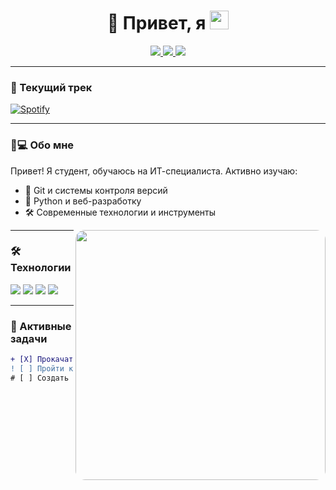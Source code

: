 <div align="center">
  
  <!-- Анимированный заголовок -->
  <h1 style="animation: glow 2s infinite;">
    👋 Привет, я <INFINITYFII> 
    <img src="https://media.giphy.com/media/hvRJCLFzcasrR4ia7z/giphy.gif" width="30px">
  </h1>
  
  <!-- Соцсети с анимацией -->
  <div style="animation: float 3s infinite;">
    <a href="https://vk.com/your_profile">
      <img src="https://img.shields.io/badge/-VK-0077FF?style=for-the-badge&logo=vk&logoColor=white">
    </a>
    <a href="https://t.me/your_profile">
      <img src="https://img.shields.io/badge/-Telegram-26A5E4?style=for-the-badge&logo=telegram&logoColor=white">
    </a>
    <a href="https://www.instagram.com/your_profile">
      <img src="https://img.shields.io/badge/-Instagram-E4405F?style=for-the-badge&logo=instagram&logoColor=white">
    </a>
  </div>

</div>

---

### 🎵 Текущий трек
[![Spotify](https://img.shields.io/badge/Слушать_сейчас-1DB954?style=for-the-badge&logo=spotify&logoColor=white)](https://open.spotify.com/track/ваш_трек_ид)

---

### 👨💻 Обо мне
Привет! Я студент, обучаюсь на ИТ-специалиста. Активно изучаю:
- 🌱 Git и системы контроля версий
- 🐍 Python и веб-разработку
- 🛠 Современные технологии и инструменты

<img align="right" src="https://raw.githubusercontent.com/kalashnikov-ulmic/kalashnikov-ulmic/main/%D0%A3%D1%87%D1%83%D1%81%D1%8C%20%D0%BD%D0%B0%20Slurm.png?raw=true" width="400" style="border-radius:15px;animation: scale 2s infinite">

---

### 🛠 Технологии
<div style="animation: slide 3s infinite;">
  <img src="https://img.shields.io/badge/Git-F05032?style=for-the-badge&logo=git&logoColor=white">
  <img src="https://img.shields.io/badge/Python-3776AB?style=for-the-badge&logo=python&logoColor=white">
  <img src="https://img.shields.io/badge/JavaScript-F7DF1E?style=for-the-badge&logo=javascript&logoColor=black">
  <img src="https://img.shields.io/badge/React-20232A?style=for-the-badge&logo=react&logoColor=61DAFB">
</div>

---

### 🚧 Активные задачи
```diff
+ [X] Прокачать профиль на GitHub
! [ ] Пройти курс по Git
# [ ] Создать первый проект (в процессе)

